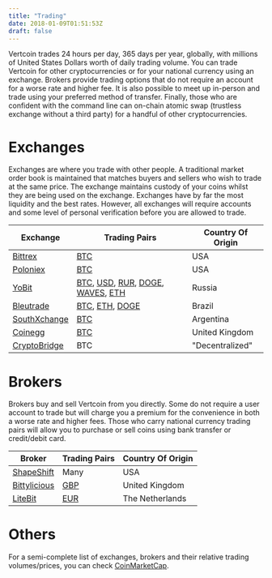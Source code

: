 ```yaml
---
title: "Trading"
date: 2018-01-09T01:51:53Z
draft: false
---
```

Vertcoin trades 24 hours per day, 365 days per year, globally, with millions of United States Dollars worth of daily trading volume. You can trade Vertcoin for
other cryptocurrencies or for your national currency using an exchange. Brokers provide trading options that do not require an account for a worse rate and higher fee. It is also possible to meet up in-person and trade using your
preferred method of transfer. Finally, those who are confident with the command
line can on-chain atomic swap (trustless exchange without a third party) for a 
handful of other cryptocurrencies. 


# Exchanges

Exchanges are where you trade with other people. A traditional market order book
is maintained that matches buyers and sellers who wish to trade at the same price.
The exchange maintains custody of your coins whilst they are being used on the 
exchange. Exchanges have by far the most liquidity and the best rates. However,
all exchanges will require accounts and some level of personal verification before
you are allowed to trade.

|Exchange                                    |Trading Pairs                  |Country Of Origin|
|--------------------------------------------|-------------------------------|-----------------|
|[Bittrex](https://bittrex.com/)             |[BTC](https://bittrex.com/Market/Index?MarketName=BTC-VTC)|USA|
|[Poloniex](https://poloniex.com/)           |[BTC](https://poloniex.com/exchange/#btc_vtc)|USA|
|[YoBit](https://yobit.io/en/)               |[BTC](https://yobit.io/en/trade/VTC/BTC/), [USD](https://yobit.io/en/trade/VTC/USD/), [RUR](https://yobit.io/en/trade/VTC/RUR/), [DOGE](https://yobit.io/en/trade/VTC/DOGE/), [WAVES](https://yobit.io/en/trade/VTC/WAVES/), [ETH](https://yobit.io/en/trade/VTC/ETH/)|Russia|
|[Bleutrade](https://bleutrade.com/)         |[BTC](https://bleutrade.com/exchange/VTC/BTC), [ETH](https://bleutrade.com/exchange/VTC/ETH), [DOGE](https://bleutrade.com/exchange/VTC/DOGE)|Brazil|
|[SouthXchange](https://www.southxchange.com)|[BTC](https://www.southxchange.com/Market/Book/VTC/BTC)|Argentina|
|[Coinegg](https://www.coinegg.com/)         |[BTC](https://www.coinegg.com/vtc/)|United Kingdom|
|[CryptoBridge](https://crypto-bridge.org/)  |BTC|"Decentralized"|


# Brokers

Brokers buy and sell Vertcoin from you directly. Some do not require a user account
to trade but will charge you a premium for the convenience in both a worse rate and
higher fees. Those who carry national currency trading pairs will allow you to purchase
or sell coins using bank transfer or credit/debit card.

|Broker|Trading Pairs|Country Of Origin|
|------|-------------|-----------------|
|[ShapeShift](https://shapeshift.io)|Many|USA|
|[Bittylicious](https://bittylicious.com/)|[GBP](https://bittylicious.com/coin/VTC)|United Kingdom|
|[LiteBit](https://www.litebit.eu)|[EUR](https://www.litebit.eu/en/buy/vertcoin)|The Netherlands|


# Others

For a semi-complete list of exchanges, brokers and their relative trading volumes/prices, you can check
[CoinMarketCap](https://coinmarketcap.com/currencies/vertcoin/#markets).

